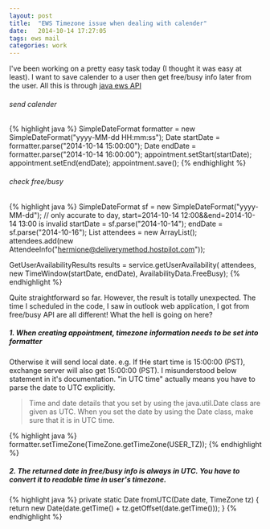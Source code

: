 ```yaml
---
layout: post
title:  "EWS Timezone issue when dealing with calender"
date:   2014-10-14 17:27:05
tags: ews mail
categories: work
---
```


I've been working on a pretty easy task today (I thought it was easy at least). I want to save calender to a user then get free/busy info later from the user. All this is through [java ews API](https://github.com/OfficeDev/ews-java-api)

###### send calender

{% highlight java %}
SimpleDateFormat formatter = new SimpleDateFormat("yyyy-MM-dd HH:mm:ss");
Date startDate = formatter.parse("2014-10-14 15:00:00");
Date endDate = formatter.parse("2014-10-14 16:00:00");
appointment.setStart(startDate);
appointment.setEnd(endDate);
appointment.save();
{% endhighlight %}

###### check free/busy

{% highlight java %}
SimpleDateFormat sf = new SimpleDateFormat("yyyy-MM-dd");
// only accurate to day, start=2014-10-14 12:00&&end=2014-10-14 13:00 is invalid
startDate = sf.parse("2014-10-14");
endDate = sf.parse("2014-10-16");
List<AttendeeInfo> attendees = new ArrayList<AttendeeInfo>();
attendees.add(new AttendeeInfo("hermione@deliverymethod.hostpilot.com"));

GetUserAvailabilityResults results = service.getUserAvailability(
        attendees,
        new TimeWindow(startDate, endDate),
        AvailabilityData.FreeBusy);
{% endhighlight %}

Quite straightforward so far. However, the result is totally unexpected. The time I scheduled in the code, I saw in outlook web application, I got from free/busy API are all different! What the hell is going on here? 

##### 1. When creating appointment, timezone information needs to be set into formatter

Otherwise it will send local date. e.g. If tHe start time is 15:00:00 (PST), exchange server will also get 15:00:00 (PST). I misunderstood below statement in it's documentation. "in UTC time" actually means you have to parse the date to UTC explicitly. 

> Time and date details that you set by using the java.util.Date class are given as UTC. When you set the date by using the Date class, make sure that it is in UTC time.

{% highlight java %}
formatter.setTimeZone(TimeZone.getTimeZone(USER_TZ));
{% endhighlight %}

##### 2. The returned date in free/busy info is always in UTC. You have to convert it to readable time in user's timezone.

{% highlight java %}
private static Date fromUTC(Date date, TimeZone tz) {
    return new Date(date.getTime() + tz.getOffset(date.getTime()));
}
{% endhighlight %}
